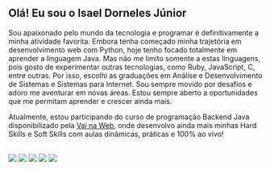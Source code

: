 ## Olá! Eu sou o Isael Dorneles Júnior 

Sou apaixonado pelo mundo da tecnologia e programar é definitivamente a minha atividade favorita. Embora tenha começado minha trajetória em desenvolvimento web com Python, hoje tenho focado totalmente em aprender a linguagem Java. Mas não me limito somente a estas linguagens, pois gosto de experimentar outras tecnologias, como Ruby, JavaScript, C, entre outras. Por isso, escolhi as graduações em Análise e Desenvolvimento de Sistemas e Sistemas para Internet. Sou sempre movido por desafios e adoro me aventurar em novas áreas. Estou sempre aberto a oportunidades que me permitam aprender e crescer ainda mais.

Atualmente, estou participando do curso de programação Backend Java disponibilizado pela [Vai na Web](https://vainaweb.com.br/), onde desenvolvo ainda mais minhas Hard Skills e Soft Skills com aulas dinâmicas, práticas e 100% ao vivo!

<br>
<a href="https://www.instagram.com/juniord_isael/" target="_blank"><img src="https://img.shields.io/badge/-Instagram-%23E4405F?style=for-the-badge&logo=instagram&logoColor=white"></a> <a href="https://t.me/IsaeldJunior/" target="_blank"><img src="https://img.shields.io/badge/Telegram-2CA5E0?style=for-the-badge&logo=telegram&logoColor=white" target="_blank"></a> <a href = "mailto:isaeldjunior@gmail.com"><img src="https://img.shields.io/badge/Gmail-D14836?style=for-the-badge&logo=gmail&logoColor=white" target="_blank"></a>
<a href="https://www.linkedin.com/in/isael-d-junior/" target="_blank"><img src="https://img.shields.io/badge/-LinkedIn-%230077B5?style=for-the-badge&logo=linkedin&logoColor=white" target="_blank"></a>  <a href="https://app.rocketseat.com.br/me/juniordorneles" target="_blank"><img src="https://img.shields.io/badge/Rocketseat-%237159c1?style=for-the-badge&logo=ghost"></a>
